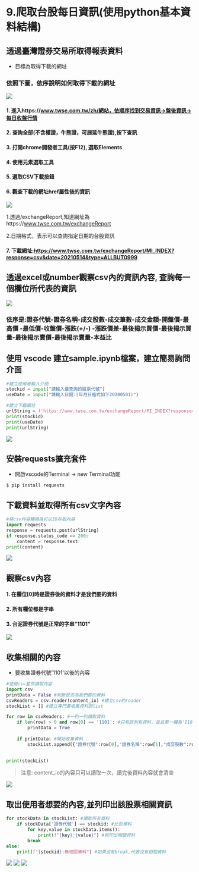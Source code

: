 # 9.爬取台股每日資訊(使用python基本資料結構)
## 透過臺灣證券交易所取得報表資料
- 目標為取得下載的網址

### 依照下圖，依序說明如何取得下載的網址
![](./images/pic1.png)

#### 1. 進入https://www.twse.com.tw/zh/網站，依順序找到交易資訊->盤後資訊->每日收盤行情

#### 2. 查詢全部(不含權證，牛熊證，可展延牛熊證),按下查訊

#### 3. 打開chrome開發者工具(按F12), 選取Elements

#### 4. 使用元素選取工具

#### 5. 選取CSV下載按鈕

#### 6. 觀查下載的網址href屬性後的資訊

![](./images/pic2.png)

1.透過/exchangeReport,知道網址為https://www.twse.com.tw/exchangeReport

2.日期格式，表示可以查詢指定日期的台股資訊

#### 7. 下載網址:https://www.twse.com.tw/exchangeReport/MI_INDEX?response=csv&date=20210514&type=ALLBUT0999
 

## 透過excel或number觀察csv內的資訊內容, 查詢每一個欄位所代表的資訊

![](./images/pic3.png)

### 依序是:證券代號-證券名稱-成交股數-成交筆數-成交金額-開盤價-最高價	-最低價-收盤價-漲跌(+/-)	-漲跌價差-最後揭示買價-最後揭示買量-最後揭示賣價-最後揭示賣量-本益比

## 使用 vscode 建立sample.ipynb檔案，建立簡易詢問介面

```python
#建立使用者輸入介面
stockid = input("請輸入要查詢的股票代號")
useDate = input("請輸入日期:(年月日格式如下20200501)")

#建立下載網址
urlString = f'https://www.twse.com.tw/exchangeReport/MI_INDEX?response=csv&date={useDate}&type=ALLBUT0999'
print(stockid)
print(useDate)
print(urlString)
```

![](./images/pic4.png)


## 安裝requests擴充套件

- 開啟vscode的Terminal -> new Terminal功能

```
$ pip install requests
```

## 下載資料並取得所有csv文字內容

```python
#將csv內容轉換為可以IO存取內容
import requests
response = requests.post(urlString)
if response.status_code == 200:
    content = response.text
print(content)
```

![](./images/pic5.png)

## 觀察csv內容
#### 1. 在欄位[0]時是證券後的資料才是我們要的資料
#### 2. 所有欄位都是字串
#### 3. 台泥證券代號是正常的字串"1101"

![](./images/pic6.png)

## 收集相關的內容
- 要收集證券代號'1101'以後的內容

```python
#使用csv套件讀取內容
import csv
printData = False #判斷是否為我們要的資料
csvReaders = csv.reader(content_io) #建立csv的reader
stockList = [] #建立專門要收集資料的list

for row in csvReaders: #一列一列讀取資料
    if len(row) > 0 and row[0] == '1101': #只有該列有資料，並且第一欄為'1101'時，才開始收集資料
        printData = True   
    
    if printData: #開始收集資料
        stockList.append({"證券代號":row[0],"證券名稱":row[1],"成交股數":row[2],"成交筆數":row[3],"成交金額":row[4],"開盤價":row[5],"最高價":row[6],"最低價":row[7], "收盤價":row[8], "漲跌":row[9], "漲跌價差":row[10], "本益比":row[15]})
        

print(stockList)
```

> 注意:
> content_io的內容只可以讀取一次，讀完後資料內容就會清空

![](./images/pic7.png)

## 取出使用者想要的內容,並列印出該股票相關資訊

```python
for stockData in stockList: #讀取所有資料
    if stockData['證券代號'] == stockid: #比對資料
        for key,value in stockData.items():
            print(f"{key}:{value}") #列印出相關資料
        break
else:
    print(f"{stockid}:無相關資料") #如果沒有break,代表沒有相關資料
```

![](./images/pic9.png)
![](./images/pic10.png)
![](./images/pic11.png)







